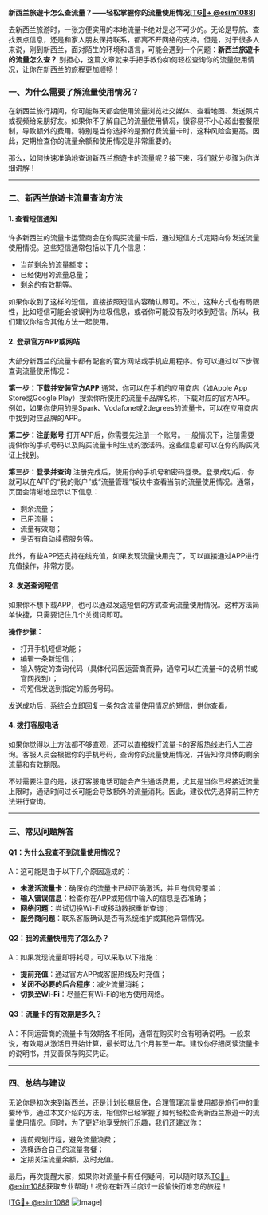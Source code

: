 **新西兰旅遊卡怎么查流量？——轻松掌握你的流量使用情况[[TG💪+ @esim1088](https://t.me/s/esim1088)]**

去新西兰旅游时，一张方便实用的本地流量卡绝对是必不可少的。无论是导航、查找景点信息，还是和家人朋友保持联系，都离不开网络的支持。但是，对于很多人来说，刚到新西兰，面对陌生的环境和语言，可能会遇到一个问题：**新西兰旅遊卡的流量怎么查？** 别担心，这篇文章就来手把手教你如何轻松查询你的流量使用情况，让你在新西兰的旅程更加顺畅！

### 一、为什么需要了解流量使用情况？

在新西兰旅行期间，你可能每天都会使用流量浏览社交媒体、查看地图、发送照片或视频给亲朋好友。如果你不了解自己的流量使用情况，很容易不小心超出套餐限制，导致额外的费用。特别是当你选择的是预付费流量卡时，这种风险会更高。因此，定期检查你的流量余额和使用情况是非常重要的。

那么，如何快速准确地查询新西兰旅遊卡的流量呢？接下来，我们就分步骤为你详细讲解！

---

### 二、新西兰旅遊卡流量查询方法

#### 1. 查看短信通知
许多新西兰的流量卡运营商会在你购买流量卡后，通过短信方式定期向你发送流量使用情况。这些短信通常包括以下几个信息：
- 当前剩余的流量额度；
- 已经使用的流量总量；
- 剩余的有效期等。

如果你收到了这样的短信，直接按照短信内容确认即可。不过，这种方式也有局限性，比如短信可能会被误判为垃圾信息，或者你可能没有及时收到短信。所以，我们建议你结合其他方法一起使用。

#### 2. 登录官方APP或网站
大部分新西兰的流量卡都有配套的官方网站或手机应用程序。你可以通过以下步骤查询流量使用情况：

**第一步：下载并安装官方APP**
通常，你可以在手机的应用商店（如Apple App Store或Google Play）搜索你所使用的流量卡品牌名称，下载对应的官方APP。例如，如果你使用的是Spark、Vodafone或2degrees的流量卡，可以在应用商店中找到对应品牌的APP。

**第二步：注册账号**
打开APP后，你需要先注册一个账号。一般情况下，注册需要提供你的手机号码以及购买流量卡时生成的激活码。这些信息都可以在你的购买凭证上找到。

**第三步：登录并查询**
注册完成后，使用你的手机号和密码登录。登录成功后，你就可以在APP的“我的账户”或“流量管理”板块中查看当前的流量使用情况。通常，页面会清晰地显示以下信息：
- 剩余流量；
- 已用流量；
- 流量有效期；
- 是否有自动续费服务等。

此外，有些APP还支持在线充值，如果发现流量快用完了，可以直接通过APP进行充值操作，非常方便。

#### 3. 发送查询短信
如果你不想下载APP，也可以通过发送短信的方式查询流量使用情况。这种方法简单快捷，只需要记住几个关键词即可。

**操作步骤：**
- 打开手机短信功能；
- 编辑一条新短信；
- 输入特定的查询代码（具体代码因运营商而异，通常可以在流量卡的说明书或官网找到）；
- 将短信发送到指定的服务号码。

发送成功后，系统会立即回复一条包含流量使用情况的短信，供你查看。

#### 4. 拨打客服电话
如果你觉得以上方法都不够直观，还可以直接拨打流量卡的客服热线进行人工咨询。客服人员会根据你的手机号码，查询你的流量使用情况，并告知你具体的剩余流量和有效期限。

不过需要注意的是，拨打客服电话可能会产生通话费用，尤其是当你已经接近流量上限时，通话时间过长可能会导致额外的流量消耗。因此，建议优先选择前三种方法进行查询。

---

### 三、常见问题解答

#### Q1：为什么我查不到流量使用情况？
A：这可能是由于以下几个原因造成的：
- **未激活流量卡**：确保你的流量卡已经正确激活，并且有信号覆盖；
- **输入错误信息**：检查你在APP或短信中输入的信息是否准确；
- **网络问题**：尝试切换Wi-Fi或移动数据重新查询；
- **服务商问题**：联系客服确认是否有系统维护或其他异常情况。

#### Q2：我的流量快用完了怎么办？
A：如果发现流量即将耗尽，可以采取以下措施：
- **提前充值**：通过官方APP或客服热线及时充值；
- **关闭不必要的后台程序**：减少流量消耗；
- **切换至Wi-Fi**：尽量在有Wi-Fi的地方使用网络。

#### Q3：流量卡的有效期是多久？
A：不同运营商的流量卡有效期各不相同，通常在购买时会有明确说明。一般来说，有效期从激活日开始计算，最长可达几个月甚至一年。建议你仔细阅读流量卡的说明书，并妥善保存购买凭证。

---

### 四、总结与建议

无论你是初次来到新西兰，还是计划长期居住，合理管理流量使用都是旅行中的重要环节。通过本文介绍的方法，相信你已经掌握了如何轻松查询新西兰旅遊卡的流量使用情况。同时，为了更好地享受旅行乐趣，我们还建议你：
- 提前规划行程，避免流量浪费；
- 选择适合自己的流量套餐；
- 定期关注流量余额，及时充值。

最后，再次提醒大家，如果你对流量卡有任何疑问，可以随时联系[TG💪+ @esim1088](https://t.me/s/esim1088)获取专业帮助！祝你在新西兰度过一段愉快而难忘的旅程！

[[TG💪+ @esim1088](https://t.me/s/esim1088) ![Image](https://i.postimg.cc/4NQfJmqS/Snipaste-2025-05-13-00-14-12.png)]